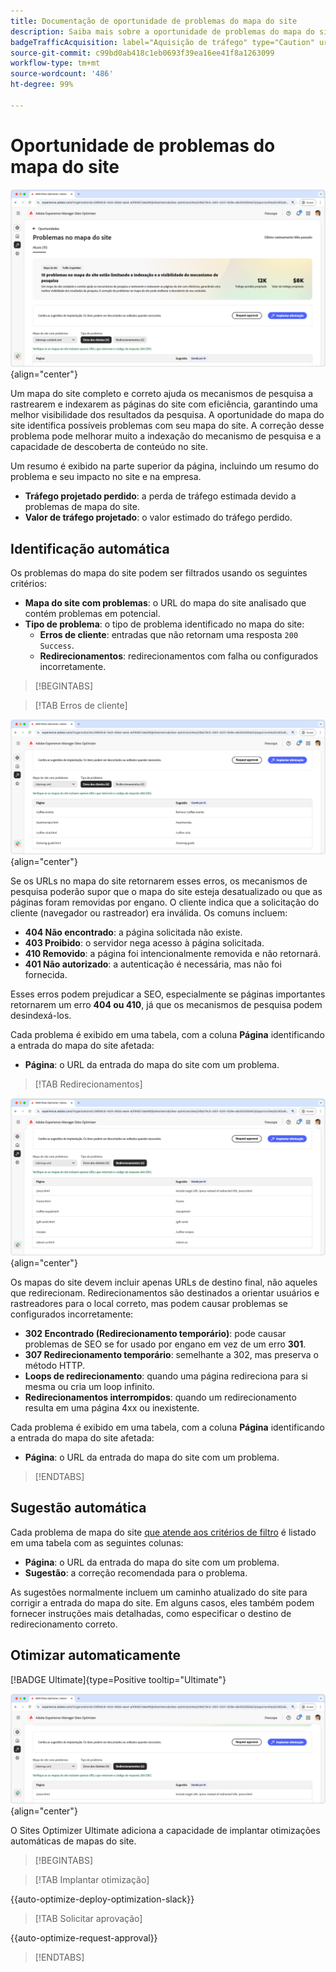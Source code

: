 ```yaml
---
title: Documentação de oportunidade de problemas do mapa do site
description: Saiba mais sobre a oportunidade de problemas do mapa do site e como usá-la para melhorar a aquisição de tráfego.
badgeTrafficAcquisition: label="Aquisição de tráfego" type="Caution" url="../../opportunity-types/traffic-acquisition.md" tooltip="Aquisição de tráfego"
source-git-commit: c99bd0ab418c1eb0693f39ea16ee41f8a1263099
workflow-type: tm+mt
source-wordcount: '486'
ht-degree: 99%

---
```



# Oportunidade de problemas do mapa do site

![Oportunidade de problemas do mapa do site](./assets/sitemap-issues/hero.png){align="center"}

Um mapa do site completo e correto ajuda os mecanismos de pesquisa a rastrearem e indexarem as páginas do site com eficiência, garantindo uma melhor visibilidade dos resultados da pesquisa. A oportunidade do mapa do site identifica possíveis problemas com seu mapa do site. A correção desse problema pode melhorar muito a indexação do mecanismo de pesquisa e a capacidade de descoberta de conteúdo no site.

Um resumo é exibido na parte superior da página, incluindo um resumo do problema e seu impacto no site e na empresa.

* **Tráfego projetado perdido**: a perda de tráfego estimada devido a problemas de mapa do site.
* **Valor de tráfego projetado**: o valor estimado do tráfego perdido.

## Identificação automática

Os problemas do mapa do site podem ser filtrados usando os seguintes critérios:

* **Mapa do site com problemas**: o URL do mapa do site analisado que contém problemas em potencial.
* **Tipo de problema**: o tipo de problema identificado no mapa do site:
   * **Erros de cliente**: entradas que não retornam uma resposta `200 Success`.
   * **Redirecionamentos**: redirecionamentos com falha ou configurados incorretamente.

>[!BEGINTABS]

>[!TAB Erros de cliente]

![Identificar automaticamente erros de cliente do mapa do site](./assets/sitemap-issues/auto-identify-client-errors.png){align="center"}

Se os URLs no mapa do site retornarem esses erros, os mecanismos de pesquisa poderão supor que o mapa do site esteja desatualizado ou que as páginas foram removidas por engano. O cliente indica que a solicitação do cliente (navegador ou rastreador) era inválida. Os comuns incluem:

* **404 Não encontrado**: a página solicitada não existe.
* **403 Proibido**: o servidor nega acesso à página solicitada.
* **410 Removido**: a página foi intencionalmente removida e não retornará.
* **401 Não autorizado**: a autenticação é necessária, mas não foi fornecida.

Esses erros podem prejudicar a SEO, especialmente se páginas importantes retornarem um erro **404 ou 410**, já que os mecanismos de pesquisa podem desindexá-los.

Cada problema é exibido em uma tabela, com a coluna **Página** identificando a entrada do mapa do site afetada:

* **Página**: o URL da entrada do mapa do site com um problema.

>[!TAB Redirecionamentos]

![Identificar automaticamente erros de cliente do mapa do site](./assets/sitemap-issues/auto-identify-redirects.png){align="center"}

Os mapas do site devem incluir apenas URLs de destino final, não aqueles que redirecionam. Redirecionamentos são destinados a orientar usuários e rastreadores para o local correto, mas podem causar problemas se configurados incorretamente:

* **302 Encontrado (Redirecionamento temporário)**: pode causar problemas de SEO se for usado por engano em vez de um erro **301**.
* **307 Redirecionamento temporário**: semelhante a 302, mas preserva o método HTTP.
* **Loops de redirecionamento**: quando uma página redireciona para si mesma ou cria um loop infinito.
* **Redirecionamentos interrompidos**: quando um redirecionamento resulta em uma página 4xx ou inexistente.

Cada problema é exibido em uma tabela, com a coluna **Página** identificando a entrada do mapa do site afetada:

* **Página**: o URL da entrada do mapa do site com um problema.

>[!ENDTABS]

## Sugestão automática

Cada problema de mapa do site [que atende aos critérios de filtro](#auto-identify) é listado em uma tabela com as seguintes colunas:

* **Página**: o URL da entrada do mapa do site com um problema.
* **Sugestão**: a correção recomendada para o problema.

As sugestões normalmente incluem um caminho atualizado do site para corrigir a entrada do mapa do site. Em alguns casos, eles também podem fornecer instruções mais detalhadas, como especificar o destino de redirecionamento correto.

## Otimizar automaticamente

[!BADGE Ultimate]{type=Positive tooltip="Ultimate"}

![Otimizar automaticamente problemas do mapa do site](./assets/sitemap-issues/auto-optimize.png){align="center"}

O Sites Optimizer Ultimate adiciona a capacidade de implantar otimizações automáticas de mapas do site.

>[!BEGINTABS]

>[!TAB Implantar otimização]

{{auto-optimize-deploy-optimization-slack}}

>[!TAB Solicitar aprovação]

{{auto-optimize-request-approval}}

>[!ENDTABS]
